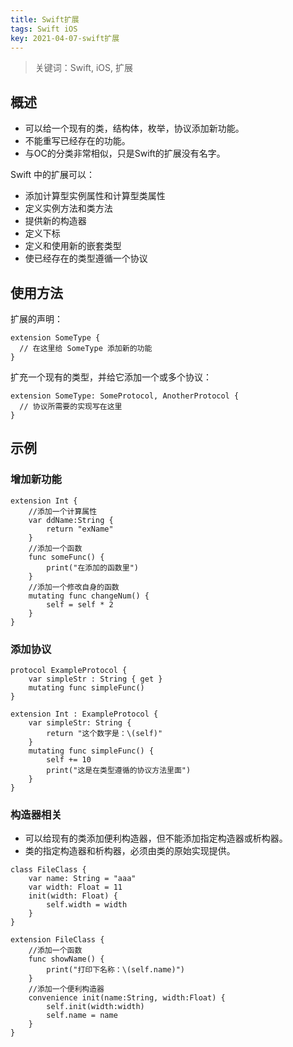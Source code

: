 ```yaml
---
title: Swift扩展
tags: Swift iOS
key: 2021-04-07-swift扩展
---
```

> 关键词：Swift, iOS, 扩展

## 概述

* 可以给一个现有的类，结构体，枚举，协议添加新功能。
* 不能重写已经存在的功能。
* 与OC的分类非常相似，只是Swift的扩展没有名字。

Swift 中的扩展可以：

* 添加计算型实例属性和计算型类属性
* 定义实例方法和类方法
* 提供新的构造器
* 定义下标
* 定义和使用新的嵌套类型
* 使已经存在的类型遵循一个协议

## 使用方法

扩展的声明：

```
extension SomeType {
  // 在这里给 SomeType 添加新的功能
}
```

扩充一个现有的类型，并给它添加一个或多个协议：

```
extension SomeType: SomeProtocol, AnotherProtocol {
  // 协议所需要的实现写在这里
}
```

## 示例

### 增加新功能

```
extension Int {
    //添加一个计算属性
    var ddName:String {
        return "exName"
    }
    //添加一个函数
    func someFunc() {
        print("在添加的函数里")
    }
    //添加一个修改自身的函数
    mutating func changeNum() {
        self = self * 2
    }
}
```

### 添加协议

```
protocol ExampleProtocol {
    var simpleStr : String { get }
    mutating func simpleFunc()
}

extension Int : ExampleProtocol {
    var simpleStr: String {
        return "这个数字是：\(self)"
    }
    mutating func simpleFunc() {
        self += 10
        print("这是在类型遵循的协议方法里面")
    }
}
```

### 构造器相关

* 可以给现有的类添加便利构造器，但不能添加指定构造器或析构器。
* 类的指定构造器和析构器，必须由类的原始实现提供。

```
class FileClass {
    var name: String = "aaa"
    var width: Float = 11
    init(width: Float) {
        self.width = width
    }
}

extension FileClass {
    //添加一个函数
    func showName() {
        print("打印下名称：\(self.name)")
    }
    //添加一个便利构造器
    convenience init(name:String, width:Float) {
        self.init(width:width)
        self.name = name
    }
}
```


